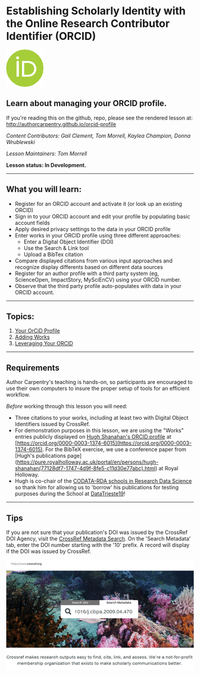 Establishing Scholarly Identity with the Online Research Contributor Identifier (ORCID)
=======

![](img/orcid_100.jpg) 

## Learn about managing your ORCID profile.  

If you're reading this on the github, repo, please see the rendered lesson at: 
http://authorcarpentry.github.io/orcid-profile

*Content Contributors: Gail Clement, Tom Morrell, Kaylea Champion, Donna Wrublewski*

*Lesson Maintainers: Tom Morrell*

**Lesson status: In Development.**

-----

## What you will learn:

* Register for an ORCID account and activate it (or look up an existing ORCID)
* Sign in to your ORCID account and edit your profile by populating basic account fields
* Apply desired privacy settings to the data in your ORCID profile
* Enter works in your ORCID profile using three different approaches:
    * Enter a Digital Object Identifier (DOI) 
    * Use the Search & Link tool 
    * Upload a BibTex citation 
* Compare displayed citations from various input approaches and recognize display differents based on different data sources
* Register for an author profile with a third party system (eg, ScienceOpen, ImpactStory, MySciEnCV) using your ORCID number.
* Observe that the third party profile auto-populates with data in your ORCID account.

-----

## Topics:

1. [Your OrCiD Profile](00-orcid-profile.html)
2. [Adding Works](01-adding-works.html)
3. [Leveraging Your ORCID](02-orcid-benefits.html)

-----

## Requirements

Author Carpentry's teaching is hands-on, so participants are encouraged to use
their own computers to insure the proper setup of tools for an efficient
workflow.

*Before* working through this lesson you will need: 

* Three citations to your works, including at least two with Digital Object Identifiers issued by CrossRef. 
* For demonstration purposes in this lesson, we are using the "Works" entries publicly displayed on [Hugh Shanahan's ORCID profile](https://orcid.org/0000-0003-1374-6015) at [https://orcid.org/0000-0003-1374-6015](https://orcid.org/0000-0003-1374-6015). For the BibTeX exercise, we use a conference paper from [Hugh's publications page]
(https://pure.royalholloway.ac.uk/portal/en/persons/hugh-shanahan(77128df7-1747-4d9f-8fe5-c11d30e77abc).html) at Royal Holloway.
* Hugh is co-chair of the [CODATA-RDA schools in Research Data Science](http://www.codata.org/working-groups/research-data-science-summer-schools) so thank him for allowing us to 'borrow' his publications for testing purposes during the School at [DataTrieste19](http://indico.ictp.it/event/8706/)!

-----

## Tips

If you are not sure that your publication's DOI was issued by the CrossRef DOI Agency, visit the [CrossRef Metadata Search](https://search.crossref.org/). On the 'Search Metadata' tab, enter the DOI number starting with the '10' prefix. A record will display if the DOI was issued by CrossRef. 

![**Finding citation in CrossRef database**](img/crossref1-600.png)
